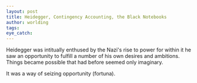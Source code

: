 ```yaml
---
layout: post
title: Heidegger, Contingency Accounting, the Black Notebooks
author: worlding
tags:
eye_catch:
---
```


Heidegger was intitually enthused by the Nazi's rise to power for within it he saw an opportunity to fulfill a number of his own desires and ambitions. Things became possible that had before seemed only imaginary.

It was a way of seizing opportunity (fortuna).
